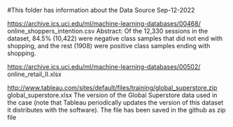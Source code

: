 #This folder has information about the Data Source
Sep-12-2022


https://archive.ics.uci.edu/ml/machine-learning-databases/00468/
    online_shoppers_intention.csv
    Abstract: Of the 12,330 sessions in the dataset, 84.5% (10,422) were negative class samples that did not end with shopping, and the rest (1908) were positive class samples ending with shopping.


https://archive.ics.uci.edu/ml/machine-learning-databases/00502/
    online_retail_II.xlsx

http://www.tableau.com/sites/default/files/training/global_superstore.zip
    global_superstore.xlsx
    The version of the Global Superstore data used in the case (note that Tableau periodically updates the version of this dataset it distributes with the software). The file has been saved in the github as zip file




